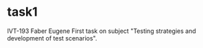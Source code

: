 # task1
IVT-193 Faber Eugene
First task on subject "Testing strategies and development of test scenarios".
